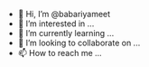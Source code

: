 - 👋 Hi, I’m @babariyameet
- 👀 I’m interested in ...
- 🌱 I’m currently learning ...
- 💞️ I’m looking to collaborate on ...
- 📫 How to reach me ...

<!---
babariyameet/babariyameet is a ✨ special ✨ repository because its `README.md` (this file) appears on your GitHub profile.
You can click the Preview link to take a look at your changes.
--->
